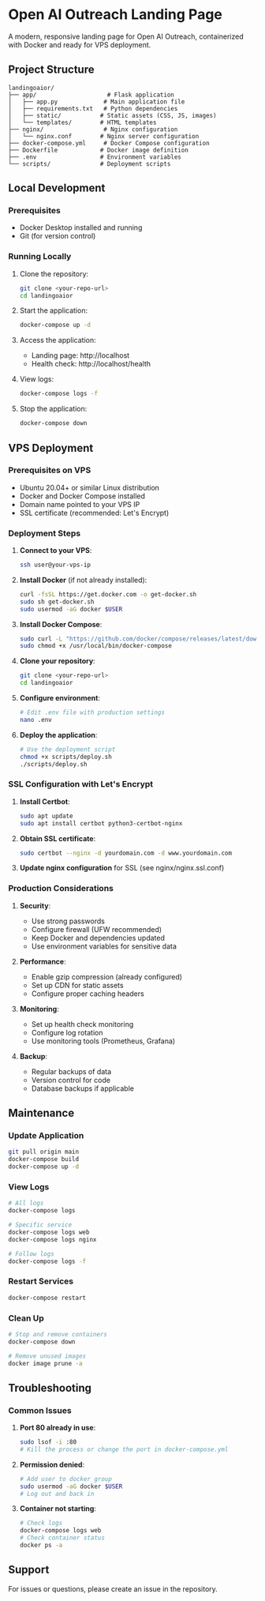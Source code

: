 # Open AI Outreach Landing Page

A modern, responsive landing page for Open AI Outreach, containerized with Docker and ready for VPS deployment.

## Project Structure

```
landingoaior/
├── app/                    # Flask application
│   ├── app.py             # Main application file
│   ├── requirements.txt   # Python dependencies
│   ├── static/           # Static assets (CSS, JS, images)
│   └── templates/        # HTML templates
├── nginx/                 # Nginx configuration
│   └── nginx.conf        # Nginx server configuration
├── docker-compose.yml     # Docker Compose configuration
├── Dockerfile            # Docker image definition
├── .env                  # Environment variables
└── scripts/              # Deployment scripts
```

## Local Development

### Prerequisites
- Docker Desktop installed and running
- Git (for version control)

### Running Locally

1. Clone the repository:
   ```bash
   git clone <your-repo-url>
   cd landingoaior
   ```

2. Start the application:
   ```bash
   docker-compose up -d
   ```

3. Access the application:
   - Landing page: http://localhost
   - Health check: http://localhost/health

4. View logs:
   ```bash
   docker-compose logs -f
   ```

5. Stop the application:
   ```bash
   docker-compose down
   ```

## VPS Deployment

### Prerequisites on VPS
- Ubuntu 20.04+ or similar Linux distribution
- Docker and Docker Compose installed
- Domain name pointed to your VPS IP
- SSL certificate (recommended: Let's Encrypt)

### Deployment Steps

1. **Connect to your VPS**:
   ```bash
   ssh user@your-vps-ip
   ```

2. **Install Docker** (if not already installed):
   ```bash
   curl -fsSL https://get.docker.com -o get-docker.sh
   sudo sh get-docker.sh
   sudo usermod -aG docker $USER
   ```

3. **Install Docker Compose**:
   ```bash
   sudo curl -L "https://github.com/docker/compose/releases/latest/download/docker-compose-$(uname -s)-$(uname -m)" -o /usr/local/bin/docker-compose
   sudo chmod +x /usr/local/bin/docker-compose
   ```

4. **Clone your repository**:
   ```bash
   git clone <your-repo-url>
   cd landingoaior
   ```

5. **Configure environment**:
   ```bash
   # Edit .env file with production settings
   nano .env
   ```

6. **Deploy the application**:
   ```bash
   # Use the deployment script
   chmod +x scripts/deploy.sh
   ./scripts/deploy.sh
   ```

### SSL Configuration with Let's Encrypt

1. **Install Certbot**:
   ```bash
   sudo apt update
   sudo apt install certbot python3-certbot-nginx
   ```

2. **Obtain SSL certificate**:
   ```bash
   sudo certbot --nginx -d yourdomain.com -d www.yourdomain.com
   ```

3. **Update nginx configuration** for SSL (see nginx/nginx.ssl.conf)

### Production Considerations

1. **Security**:
   - Use strong passwords
   - Configure firewall (UFW recommended)
   - Keep Docker and dependencies updated
   - Use environment variables for sensitive data

2. **Performance**:
   - Enable gzip compression (already configured)
   - Set up CDN for static assets
   - Configure proper caching headers

3. **Monitoring**:
   - Set up health check monitoring
   - Configure log rotation
   - Use monitoring tools (Prometheus, Grafana)

4. **Backup**:
   - Regular backups of data
   - Version control for code
   - Database backups if applicable

## Maintenance

### Update Application
```bash
git pull origin main
docker-compose build
docker-compose up -d
```

### View Logs
```bash
# All logs
docker-compose logs

# Specific service
docker-compose logs web
docker-compose logs nginx

# Follow logs
docker-compose logs -f
```

### Restart Services
```bash
docker-compose restart
```

### Clean Up
```bash
# Stop and remove containers
docker-compose down

# Remove unused images
docker image prune -a
```

## Troubleshooting

### Common Issues

1. **Port 80 already in use**:
   ```bash
   sudo lsof -i :80
   # Kill the process or change the port in docker-compose.yml
   ```

2. **Permission denied**:
   ```bash
   # Add user to docker group
   sudo usermod -aG docker $USER
   # Log out and back in
   ```

3. **Container not starting**:
   ```bash
   # Check logs
   docker-compose logs web
   # Check container status
   docker ps -a
   ```

## Support

For issues or questions, please create an issue in the repository.